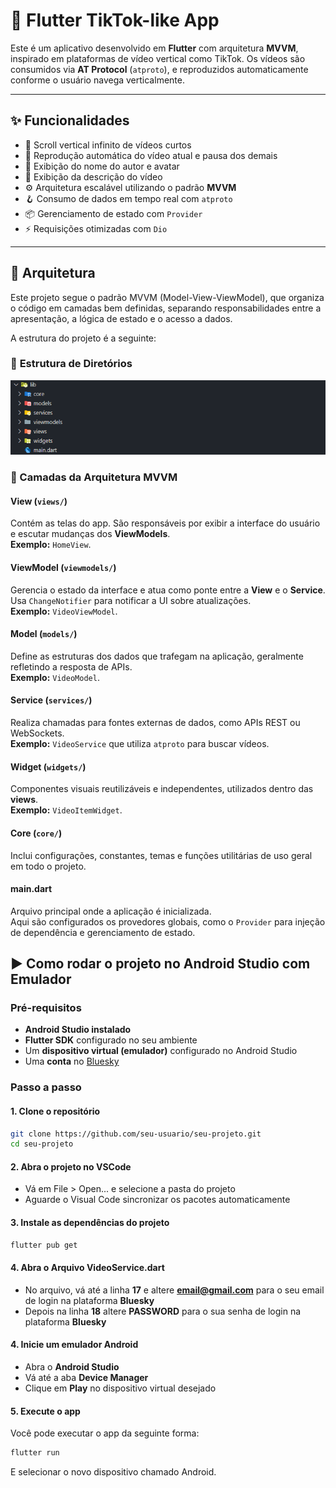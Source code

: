 # 📱 Flutter TikTok-like App

Este é um aplicativo desenvolvido em **Flutter** com arquitetura **MVVM**, inspirado em plataformas de vídeo vertical como TikTok. Os vídeos são consumidos via **AT Protocol** (`atproto`), e reproduzidos automaticamente conforme o usuário navega verticalmente.

---

## ✨ Funcionalidades

- 🎥 Scroll vertical infinito de vídeos curtos
- 🔄 Reprodução automática do vídeo atual e pausa dos demais
- 👤 Exibição do nome do autor e avatar
- 📝 Exibição da descrição do vídeo
- ⚙️ Arquitetura escalável utilizando o padrão **MVVM**
- 🪝 Consumo de dados em tempo real com `atproto`
- 📦 Gerenciamento de estado com `Provider`
- ⚡ Requisições otimizadas com `Dio`

---

## 🧱 Arquitetura

Este projeto segue o padrão MVVM (Model-View-ViewModel), que organiza o código em camadas bem definidas, separando responsabilidades entre a apresentação, a lógica de estado e o acesso a dados.

A estrutura do projeto é a seguinte:


### 🔹 **Estrutura de Diretórios**

![alt text](image.png)

### 🔄 Camadas da Arquitetura MVVM

#### **View (`views/`)**
Contém as telas do app. São responsáveis por exibir a interface do usuário e escutar mudanças dos **ViewModels**.  
**Exemplo:** `HomeView`.

#### **ViewModel (`viewmodels/`)**
Gerencia o estado da interface e atua como ponte entre a **View** e o **Service**.  
Usa `ChangeNotifier` para notificar a UI sobre atualizações.  
**Exemplo:** `VideoViewModel`.

#### **Model (`models/`)**
Define as estruturas dos dados que trafegam na aplicação, geralmente refletindo a resposta de APIs.  
**Exemplo:** `VideoModel`.

#### **Service (`services/`)**
Realiza chamadas para fontes externas de dados, como APIs REST ou WebSockets.  
**Exemplo:** `VideoService` que utiliza `atproto` para buscar vídeos.

#### **Widget (`widgets/`)**
Componentes visuais reutilizáveis e independentes, utilizados dentro das **views**.  
**Exemplo:** `VideoItemWidget`.

#### **Core (`core/`)**
Inclui configurações, constantes, temas e funções utilitárias de uso geral em todo o projeto.

#### **main.dart**
Arquivo principal onde a aplicação é inicializada.  
Aqui são configurados os provedores globais, como o `Provider` para injeção de dependência e gerenciamento de estado.

## ▶️ Como rodar o projeto no Android Studio com Emulador

### **Pré-requisitos**

- **Android Studio instalado**
- **Flutter SDK** configurado no seu ambiente
- Um **dispositivo virtual (emulador)** configurado no Android Studio
- Uma **conta** no [Bluesky](https://bsky.social/)

### **Passo a passo**

#### 1. **Clone o repositório**

```bash
git clone https://github.com/seu-usuario/seu-projeto.git
cd seu-projeto
```

#### 2. **Abra o projeto no VSCode**

- Vá em File > Open... e selecione a pasta do projeto
- Aguarde o Visual Code sincronizar os pacotes automaticamente

#### 3. **Instale as dependências do projeto**

```bash
flutter pub get
```

#### 4. **Abra o Arquivo VideoService.dart**

- No arquivo, vá até a linha **17** e altere **email@gmail.com** para o seu email de login na plataforma **Bluesky**
- Depois na linha **18** altere **PASSWORD** para o sua senha de login na plataforma **Bluesky**

#### 4. **Inicie um emulador Android**

- Abra o **Android Studio**
- Vá até a aba **Device Manager**
- Clique em **Play** no dispositivo virtual desejado

#### 5. **Execute o app**

Você pode executar o app da seguinte forma:

```bash
flutter run
```

E selecionar o novo dispositivo chamado Android.